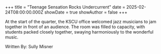 +++
title = "Teenage Sensation Rocks Undercurrent"
date = 2025-02-24T08:00:00.000Z
showDate = true
showAuthor = false
+++

At the start of the quarter, the KSCU office welcomed jazz musicians to jam together in front of an audience. The room was filled to capacity, with students packed closely together, swaying harmoniously to the wonderful music. 

Written By: Sully Misner
